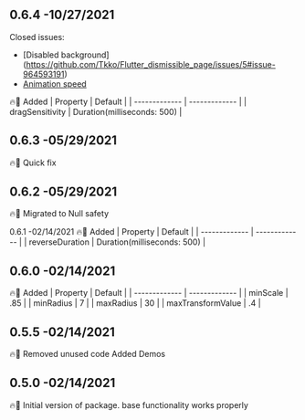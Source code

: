
## 0.6.4 -10/27/2021
Closed issues:

 - [Disabled background]
   (https://github.com/Tkko/Flutter_dismissible_page/issues/5#issue-964593191)
  - [Animation
   speed](https://github.com/Tkko/Flutter_dismissible_page/issues/6#issue-1037569113)


🔥🚀
Added
| Property  | Default |
| ------------- | ------------- |
| dragSensitivity  |  Duration(milliseconds: 500) |

## 0.6.3 -05/29/2021
🔥🚀
Quick fix


## 0.6.2 -05/29/2021
🔥🚀
Migrated to Null safety


0.6.1 -02/14/2021
🔥🚀
Added
| Property  | Default |
| ------------- | ------------- |
| reverseDuration  |  Duration(milliseconds: 500) |


## 0.6.0 -02/14/2021
🔥🚀
Added
| Property  | Default |
| ------------- | ------------- |
| minScale  | .85 |
| minRadius  | 7 |
| maxRadius  | 30 |
| maxTransformValue  | .4 |


## 0.5.5 -02/14/2021
🔥🚀
Removed unused code
Added Demos

## 0.5.0 -02/14/2021
🔥🚀
Initial version of package. base functionality works properly